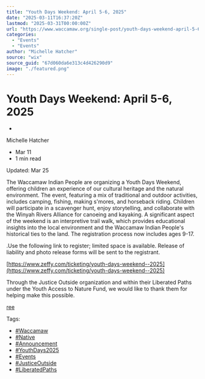 ```yaml
---
title: "Youth Days Weekend: April 5-6, 2025"
date: "2025-03-11T16:37:20Z"
lastmod: "2025-03-31T00:00:00Z"
url: "https://www.waccamaw.org/single-post/youth-days-weekend-april-5-6-2025"
categories:
  - "Events"
  - "Events"
author: "Michelle Hatcher"
source: "wix"
source_guid: "67d060da6e313c4d426290d9"
image: "./featured.png"
---
```


# Youth Days Weekend: April 5-6, 2025

-

Michelle Hatcher
- Mar 11
- 1 min read

Updated: Mar 25

The Waccamaw Indian People are organizing a Youth Days Weekend, offering children an experience of our cultural heritage and the natural environment. The event, featuring a mix of traditional and outdoor activities, includes camping, fishing, making s'mores, and horseback riding. Children will participate in a scavenger hunt, enjoy storytelling, and collaborate with the Winyah Rivers Alliance for canoeing and kayaking. A significant aspect of the weekend is an interpretive trail walk, which provides educational insights into the local environment and the Waccamaw Indian People's historical ties to the land. The registration process now includes ages 9-17.

.Use the following link to register; limited space is available. Release of liability and photo release forms will be sent to the registrant.

[https://www.zeffy.com/ticketing/youth-days-weekend--2025](https://www.zeffy.com/ticketing/youth-days-weekend--2025)

Through the Justice Outside organization and within their Liberated Paths under the Youth Access to Nature Fund, we would like to thank them for helping make this possible.

[ree](https://static.wixstatic.com/media/98a108_be408c5d3229442abde265a2024b00c6~mv2.png/v1/fill/w_49,h_63,al_c,q_85,usm_0.66_1.00_0.01,blur_2,enc_avif,quality_auto/98a108_be408c5d3229442abde265a2024b00c6~mv2.png)

Tags:

- [#Waccamaw](https://www.waccamaw.org/updates/tags/waccamaw-1)
- [#Native](https://www.waccamaw.org/updates/tags/native-2)
- [#Announcement](https://www.waccamaw.org/updates/tags/announcement-1)
- [#YouthDays2025](https://www.waccamaw.org/updates/tags/youthdays2025)
- [#Events](https://www.waccamaw.org/updates/tags/events)
- [#JusticeOutside](https://www.waccamaw.org/updates/tags/justiceoutside)
- [#LiberatedPaths](https://www.waccamaw.org/updates/tags/liberatedpaths)

